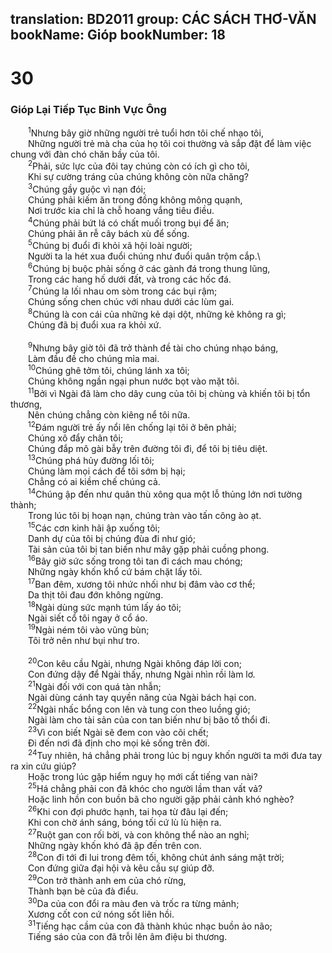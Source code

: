 translation: BD2011
group: CÁC SÁCH THƠ-VĂN
bookName: Gióp 
bookNumber: 18
-------

<div class="title"><h1>30</h1><h3>Gióp Lại Tiếp Tục Binh Vực Ông</h3></div>
<span class="verse giop_30_1">  <sup>1</sup>Nhưng bây giờ những người trẻ tuổi hơn tôi chế nhạo tôi,<br/>  Những người trẻ mà cha của họ tôi coi thường và sắp đặt để làm việc chung với đàn chó chăn bầy của tôi.<br/></span>
<span class="verse giop_30_2">  <sup>2</sup>Phải, sức lực của đôi tay chúng còn có ích gì cho tôi,<br/>  Khi sự cường tráng của chúng không còn nữa chăng?<br/></span>
<span class="verse giop_30_3">  <sup>3</sup>Chúng gầy guộc vì nạn đói;<br/>  Chúng phải kiếm ăn trong đồng không mông quạnh,<br/>  Nơi trước kia chỉ là chỗ hoang vắng tiêu điều.<br/></span>
<span class="verse giop_30_4">  <sup>4</sup>Chúng phải bứt lá có chất muối trong bụi để ăn;<br/>  Chúng phải ăn rễ cây bách xù để sống.<br/></span>
<span class="verse giop_30_5">  <sup>5</sup>Chúng bị đuổi đi khỏi xã hội loài người;<br/>  Người ta la hét xua đuổi chúng như đuổi quân trộm cắp.\<br/></span>
<span class="verse giop_30_6">  <sup>6</sup>Chúng bị buộc phải sống ở các gành đá trong thung lũng,<br/>  Trong các hang hố dưới đất, và trong các hốc đá.<br/></span>
<span class="verse giop_30_7">  <sup>7</sup>Chúng la lối nhau om sòm trong các bụi rậm;<br/>  Chúng sống chen chúc với nhau dưới các lùm gai.<br/></span>
<span class="verse giop_30_8">  <sup>8</sup>Chúng là con cái của những kẻ dại dột, những kẻ không ra gì;<br/>  Chúng đã bị đuổi xua ra khỏi xứ.<br/><br/></span>
<span class="verse giop_30_9">  <sup>9</sup>Nhưng bây giờ tôi đã trở thành đề tài cho chúng nhạo báng,<br/>  Làm đầu đề cho chúng mỉa mai.<br/></span>
<span class="verse giop_30_10">  <sup>10</sup>Chúng ghê tởm tôi, chúng lánh xa tôi;<br/>  Chúng không ngần ngại phun nước bọt vào mặt tôi.<br/></span>
<span class="verse giop_30_11">  <sup>11</sup>Bởi vì Ngài đã làm cho dây cung của tôi bị chùng và khiến tôi bị tổn thương,<br/>  Nên chúng chẳng còn kiêng nể tôi nữa.<br/></span>
<span class="verse giop_30_12">  <sup>12</sup>Ðám người trẻ ấy nổi lên chống lại tôi ở bên phải;<br/>  Chúng xô đẩy chân tôi;<br/>  Chúng đắp mô gài bẫy trên đường tôi đi, để tôi bị tiêu diệt.<br/></span>
<span class="verse giop_30_13">  <sup>13</sup>Chúng phá hủy đường lối tôi;<br/>  Chúng làm mọi cách để tôi sớm bị hại;<br/>  Chẳng có ai kiềm chế chúng cả.<br/></span>
<span class="verse giop_30_14">  <sup>14</sup>Chúng ập đến như quân thù xông qua một lỗ thủng lớn nơi tường thành;<br/>  Trong lúc tôi bị hoạn nạn, chúng tràn vào tấn công ào ạt.<br/></span>
<span class="verse giop_30_15">  <sup>15</sup>Các cơn kinh hãi ập xuống tôi;<br/>  Danh dự của tôi bị chúng đùa đi như gió;<br/>  Tài sản của tôi bị tan biến như mây gặp phải cuồng phong.<br/></span>
<span class="verse giop_30_16">  <sup>16</sup>Bây giờ sức sống trong tôi tan đi cách mau chóng;<br/>  Những ngày khốn khổ cứ bám chặt lấy tôi.<br/></span>
<span class="verse giop_30_17">  <sup>17</sup>Ban đêm, xương tôi nhức nhối như bị đâm vào cơ thể;<br/>  Da thịt tôi đau đớn không ngừng.<br/></span>
<span class="verse giop_30_18">  <sup>18</sup>Ngài dùng sức mạnh túm lấy áo tôi;<br/>  Ngài siết cổ tôi ngay ở cổ áo.<br/></span>
<span class="verse giop_30_19">  <sup>19</sup>Ngài ném tôi vào vũng bùn;<br/>  Tôi trở nên như bụi như tro.<br/><br/></span>
<span class="verse giop_30_20">  <sup>20</sup>Con kêu cầu Ngài, nhưng Ngài không đáp lời con;<br/>  Con đứng dậy để Ngài thấy, nhưng Ngài nhìn rồi làm lơ.<br/></span>
<span class="verse giop_30_21">  <sup>21</sup>Ngài đối với con quá tàn nhẫn;<br/>  Ngài dùng cánh tay quyền năng của Ngài bách hại con.<br/></span>
<span class="verse giop_30_22">  <sup>22</sup>Ngài nhấc bổng con lên và tung con theo luồng gió;<br/>  Ngài làm cho tài sản của con tan biến như bị bão tố thổi đi.<br/></span>
<span class="verse giop_30_23">  <sup>23</sup>Vì con biết Ngài sẽ đem con vào cõi chết;<br/>  Ði đến nơi đã định cho mọi kẻ sống trên đời.<br/></span>
<span class="verse giop_30_24">  <sup>24</sup>Tuy nhiên, há chẳng phải trong lúc bị nguy khốn người ta mới đưa tay ra xin cứu giúp?<br/>  Hoặc trong lúc gặp hiểm nguy họ mới cất tiếng van nài?<br/></span>
<span class="verse giop_30_25">  <sup>25</sup>Há chẳng phải con đã khóc cho người lầm than vất vả?<br/>  Hoặc linh hồn con buồn bã cho người gặp phải cảnh khó nghèo?<br/></span>
<span class="verse giop_30_26">  <sup>26</sup>Khi con đợi phước hạnh, tai họa từ đâu lại đến;<br/>  Khi con chờ ánh sáng, bóng tối cứ lù lù hiện ra.<br/></span>
<span class="verse giop_30_27">  <sup>27</sup>Ruột gan con rối bời, và con không thể nào an nghỉ;<br/>  Những ngày khốn khó đã ập đến trên con.<br/></span>
<span class="verse giop_30_28">  <sup>28</sup>Con đi tới đi lui trong đêm tối, không chút ánh sáng mặt trời;<br/>  Con đứng giữa đại hội và kêu cầu sự giúp đỡ.<br/></span>
<span class="verse giop_30_29">  <sup>29</sup>Con trở thành anh em của chó rừng,<br/>  Thành bạn bè của đà điểu.<br/></span>
<span class="verse giop_30_30">  <sup>30</sup>Da của con đổi ra màu đen và trốc ra từng mảnh;<br/>  Xương cốt con cứ nóng sốt liên hồi.<br/></span>
<span class="verse giop_30_31">  <sup>31</sup>Tiếng hạc cầm của con đã thành khúc nhạc buồn ảo não;<br/>  Tiếng sáo của con đã trỗi lên âm điệu bi thương.<br/></span>
